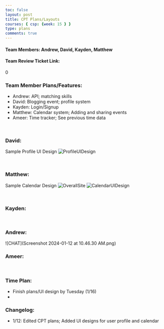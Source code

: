 ```yaml
---
toc: false
layout: post
title: CPT Plans/Layouts
courses: { csp: {week: 15 } } 
type: plans
comments: true
---
```


#### Team Members: Andrew, David, Kayden, Matthew

####  Team Review Ticket Link: 
0
### Team Member	Plans/Features:
* Andrew: API; matching skills
* David: Blogging event; profile system
* Kayden: Login/Signup
* Matthew: Calendar system; Adding and sharing events
* Ameer: Time tracker; See previous time data

<br>

### David:
Sample Profile UI Design
![ProfileUIDesign](https://files.catbox.moe/5vurxp.png)

<br>

### Matthew:
Sample Calendar Design
![OverallSite](https://files.catbox.moe/kte5ah.png)
![CalendarUIDesign](https://files.catbox.moe/byxjak.png)

<br>

### Kayden:

<br>

### Andrew:

![CHAT](Screenshot 2024-01-12 at 10.46.30 AM.png)
<br>

### Ameer:

<br>

### Time Plan:
* Finish plans/UI design by Tuesday (1/16)
* 

### Changelog:
* 1/12: Edited CPT plans; Added UI designs for user profile and calendar
